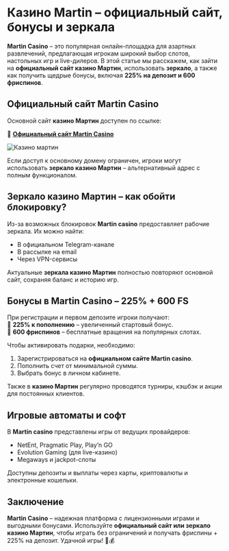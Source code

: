 # **Казино Martin – официальный сайт, бонусы и зеркала**  

**Martin Casino** – это популярная онлайн-площадка для азартных развлечений, предлагающая игрокам широкий выбор слотов, настольных игр и live-дилеров. В этой статье мы расскажем, как зайти на **официальный сайт казино Мартин**, использовать **зеркало**, а также как получить щедрые бонусы, включая **225% на депозит и 600 фриспинов**.  

## **Официальный сайт Martin Casino**  

Основной сайт **казино Мартин** доступен по ссылке:  

🔗 **[Официальный сайт Martin Casino](https://megaways1.com/ce3eca28a)**

![Казино мартин](https://github.com/user-attachments/assets/c554c9b5-4eb0-40ec-b8a1-cb906f758544)


Если доступ к основному домену ограничен, игроки могут использовать **зеркало казино Мартин** – альтернативный адрес с полным функционалом.  

## **Зеркало казино Мартин – как обойти блокировку?**  

Из-за возможных блокировок **Martin casino** предоставляет рабочие зеркала. Их можно найти:  
- В официальном Telegram-канале  
- В рассылке на email  
- Через VPN-сервисы  

Актуальные **зеркала казино Мартин** полностью повторяют основной сайт, сохраняя баланс и историю игр.  

## **Бонусы в Martin Casino – 225% + 600 FS**  

При регистрации и первом депозите игроки получают:  
🎁 **225% к пополнению** – увеличенный стартовый бонус.  
🎁 **600 фриспинов** – бесплатные вращения на популярных слотах.  

Чтобы активировать подарки, необходимо:  
1. Зарегистрироваться на **официальном сайте Martin casino**.  
2. Пополнить счет от минимальной суммы.  
3. Выбрать бонус в личном кабинете.  

Также в **казино Мартин** регулярно проводятся турниры, кэшбэк и акции для постоянных клиентов.  

## **Игровые автоматы и софт**  

В **Martin casino** представлены игры от ведущих провайдеров:  
- NetEnt, Pragmatic Play, Play’n GO  
- Evolution Gaming (для live-казино)  
- Megaways и jackpot-слоты  

Доступны депозиты и выплаты через карты, криптовалюты и электронные кошельки.  

## **Заключение**  

**Martin Casino** – надежная платформа с лицензионными играми и выгодными бонусами. Используйте **официальный сайт или зеркало казино Мартин**, чтобы играть без ограничений и получать фриспины + 225% на депозит. Удачной игры! 🎰💰


